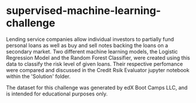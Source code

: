 # supervised-machine-learning-challenge

Lending service companies allow individual investors to partially fund personal loans as well as buy and sell notes backing the loans on a secondary market. Two different machine learning models, the Logistic Regression Model and the Random Forest Classifier, were created using this data to classify the risk level of given loans. Their respective perfomance were compared and discussed in the Credit Rsik Evaluator jupyter notebook within the 'Solution' folder.

The dataset for this challenge was generated by edX Boot Camps LLC, and is intended for educational purposes only.
